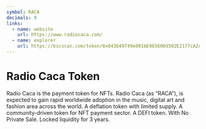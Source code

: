 ```yaml
---
symbol: RACA
decimals: 9
links:
  - name: website
    url: https://www.radiocaca.com/
  - name: explorer
    url: https://bscscan.com/token/0x043b49749e0016E965600d502E2177cA2d95B3d9
---
```


# Radio Caca Token

Radio Caca is the payment token for NFTs. Radio Caca (as “RACA”), is expected to gain rapid worldwide adoption in the music, digital art and fashion area across the world. A deflation token with limited supply. A community-driven token for NFT payment sector. A DEFI token. With No Private Sale. Locked liquidity for 3 years.
